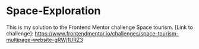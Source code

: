 # Space-Exploration
This is my solution to the Frontend Mentor challenge Space tourism.
[Link to challenge]: https://www.frontendmentor.io/challenges/space-tourism-multipage-website-gRWj1URZ3

